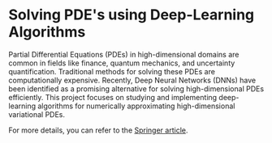 # Solving PDE's using Deep-Learning Algorithms

 Partial Differential Equations (PDEs) in high-dimensional domains are common in fields like finance, quantum mechanics, and uncertainty quantification. Traditional methods for solving these PDEs are computationally expensive. Recently, Deep Neural Networks (DNNs) have been identified as a promising alternative for solving high-dimensional PDEs efficiently. This project focuses on studying and implementing deep-learning algorithms for numerically approximating high-dimensional variational PDEs.
 
 For more details, you can refer to the [Springer article](https://link.springer.com/article/10.1007/s40304-018-0127-z).
